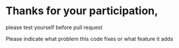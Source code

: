 # Thanks for your participation,
please test yourself before pull request

Please indicate what problem this code fixes or what feature it adds
